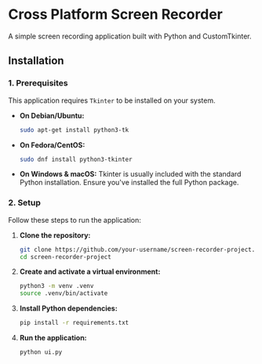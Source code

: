 # Cross Platform Screen Recorder

A simple screen recording application built with Python and CustomTkinter.

## Installation

### 1. Prerequisites

This application requires `Tkinter` to be installed on your system.

- **On Debian/Ubuntu:**
  ```sh
  sudo apt-get install python3-tk
  ```
- **On Fedora/CentOS:**
  ```sh
  sudo dnf install python3-tkinter
  ```
- **On Windows & macOS:**
  Tkinter is usually included with the standard Python installation. Ensure you've installed the full Python package.

### 2. Setup

Follow these steps to run the application:

1.  **Clone the repository:**

    ```sh
    git clone https://github.com/your-username/screen-recorder-project.git
    cd screen-recorder-project
    ```

2.  **Create and activate a virtual environment:**

    ```sh
    python3 -m venv .venv
    source .venv/bin/activate
    ```

3.  **Install Python dependencies:**

    ```sh
    pip install -r requirements.txt
    ```

4.  **Run the application:**
    ```sh
    python ui.py
    ```

